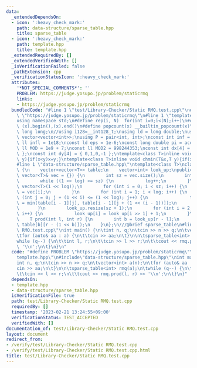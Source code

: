 ```yaml
---
data:
  _extendedDependsOn:
  - icon: ':heavy_check_mark:'
    path: data-structure/sparse_table.hpp
    title: sparse_table
  - icon: ':heavy_check_mark:'
    path: template.hpp
    title: template.hpp
  _extendedRequiredBy: []
  _extendedVerifiedWith: []
  _isVerificationFailed: false
  _pathExtension: cpp
  _verificationStatusIcon: ':heavy_check_mark:'
  attributes:
    '*NOT_SPECIAL_COMMENTS*': ''
    PROBLEM: https://judge.yosupo.jp/problem/staticrmq
    links:
    - https://judge.yosupo.jp/problem/staticrmq
  bundledCode: "#line 1 \"test/Library-Checker/Static RMQ.test.cpp\"\n#define PROBLEM\
    \ \"https://judge.yosupo.jp/problem/staticrmq\"\n#line 1 \"template.hpp\"\n#include<bits/stdc++.h>\n\
    using namespace std;\n#define rep(i, N)  for(int i=0;i<(N);i++)\n#define all(x)\
    \ (x).begin(),(x).end()\n#define popcount(x) __builtin_popcount(x)\nusing ll =\
    \ long long;\n//using i128=__int128_t;\nusing ld = long double;\nusing graph =\
    \ vector<vector<int>>;\nusing P = pair<int, int>;\nconst int inf = 1e9;\nconst\
    \ ll infl = 1e18;\nconst ld eps = 1e-6;\nconst long double pi = acos(-1);\nconst\
    \ ll MOD = 1e9 + 7;\nconst ll MOD2 = 998244353;\nconst int dx[4] = { 1,0,-1,0\
    \ };\nconst int dy[4] = { 0,1,0,-1 };\ntemplate<class T>inline void chmax(T&x,T\
    \ y){if(x<y)x=y;}\ntemplate<class T>inline void chmin(T&x,T y){if(x>y)x=y;}\n\
    #line 1 \"data-structure/sparse_table.hpp\"\ntemplate<class T>\nclass sparse_table\
    \ {\n    vector<vector<T>> table;\n    vector<int> look_up;\npublic:\n    sparse_table(const\
    \ vector<T>& vec = {}) {\n        int sz = vec.size();\n        int log = 0;\n\
    \        while ((1 << log) <= sz) {\n            log++;\n        }\n        table.assign(log,\
    \ vector<T>(1 << log));\n        for (int i = 0; i < sz; i++) {\n            table[0][i]\
    \ = vec[i];\n        }\n        for (int i = 1; i < log; i++) {\n            for\
    \ (int j = 0; j + (1 << i) <= (1 << log); j++) {\n                table[i][j]\
    \ = min(table[i - 1][j], table[i - 1][j + (1 << (i - 1))]);\n            }\n \
    \       }\n        look_up.resize(sz + 1);\n        for (int i = 2; i < look_up.size();\
    \ i++) {\n            look_up[i] = look_up[i >> 1] + 1;\n        }\n    }\n\n\
    \    T prod(int l, int r) {\n        int b = look_up[r - l];\n        return min(table[b][l],\
    \ table[b][r - (1 << b)]);\n    }\n};\n///@brief sparse_table\n#line 4 \"test/Library-Checker/Static\
    \ RMQ.test.cpp\"\nint main() {\n\tint n, q;\n\tcin >> n >> q;\n\tvector<int> a(n);\n\
    \tfor (auto& aa : a) {\n\t\tcin >> aa;\n\t}\n\n\tsparse_table<int> rmq(a);\n\t\
    while (q--) {\n\t\tint l, r;\n\t\tcin >> l >> r;\n\t\tcout << rmq.prod(l, r) <<\
    \ '\\n';\n\t}\n}\n"
  code: "#define PROBLEM \"https://judge.yosupo.jp/problem/staticrmq\"\n#include\"\
    template.hpp\"\n#include\"data-structure/sparse_table.hpp\"\nint main() {\n\t\
    int n, q;\n\tcin >> n >> q;\n\tvector<int> a(n);\n\tfor (auto& aa : a) {\n\t\t\
    cin >> aa;\n\t}\n\n\tsparse_table<int> rmq(a);\n\twhile (q--) {\n\t\tint l, r;\n\
    \t\tcin >> l >> r;\n\t\tcout << rmq.prod(l, r) << '\\n';\n\t}\n}"
  dependsOn:
  - template.hpp
  - data-structure/sparse_table.hpp
  isVerificationFile: true
  path: test/Library-Checker/Static RMQ.test.cpp
  requiredBy: []
  timestamp: '2023-02-21 13:24:55+09:00'
  verificationStatus: TEST_ACCEPTED
  verifiedWith: []
documentation_of: test/Library-Checker/Static RMQ.test.cpp
layout: document
redirect_from:
- /verify/test/Library-Checker/Static RMQ.test.cpp
- /verify/test/Library-Checker/Static RMQ.test.cpp.html
title: test/Library-Checker/Static RMQ.test.cpp
---
```

